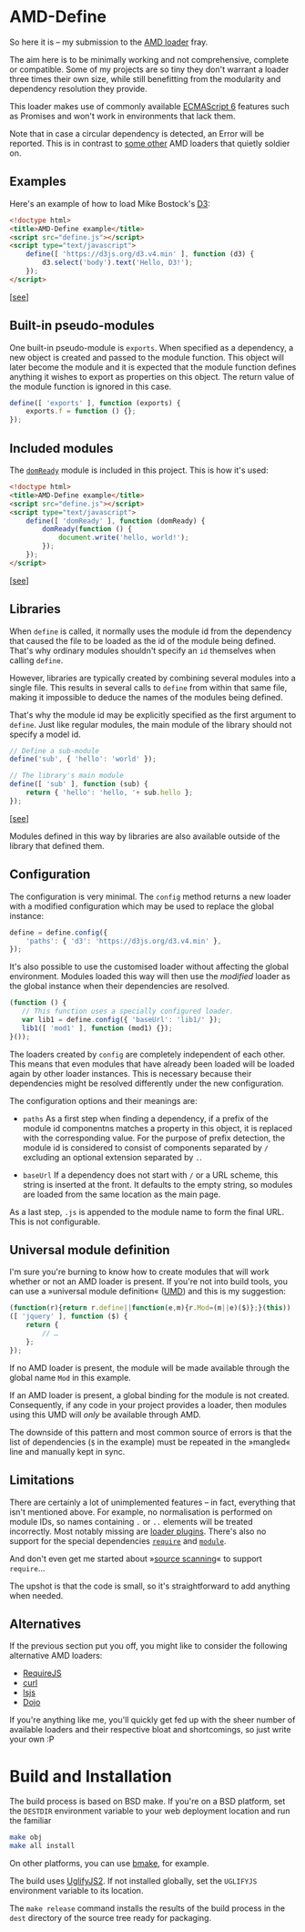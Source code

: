AMD-Define
==========

So here it is – my submission to the [AMD loader][AMD] fray.

The aim here is to be minimally working and not comprehensive, complete or
compatible. Some of my projects are so tiny they don't warrant a loader
three times their own size, while still benefitting from the modularity and
dependency resolution they provide.

This loader makes use of commonly available [ECMAScript 6][ES6] features
such as Promises and won't work in environments that lack them.

Note that in case a circular dependency is detected, an Error will be
reported. This is in contrast to [some other][CYC] AMD loaders that quietly
soldier on.


Examples
--------

Here's an example of how to load Mike Bostock's [D3](https://d3js.org/):

```html
<!doctype html>
<title>AMD-Define example</title>
<script src="define.js"></script>
<script type="text/javascript">
    define([ 'https://d3js.org/d3.v4.min' ], function (d3) {
        d3.select('body').text('Hello, D3!');
    });
</script>
```
\[[see](examples/hello-d3.html)\]


Built-in pseudo-modules
-----------------------

One built-in pseudo-module is `exports`. When specified as a dependency, a
new object is created and passed to the module function. This object will
later become the module and it is expected that the module function defines
anything it wishes to export as properties on this object. The return value
of the module function is ignored in this case.

```js
define([ 'exports' ], function (exports) {
    exports.f = function () {};
});
```


Included modules
----------------

The [`domReady`][DR] module is included in this project. This is how it's
used:

```html
<!doctype html>
<title>AMD-Define example</title>
<script src="define.js"></script>
<script type="text/javascript">
    define([ 'domReady' ], function (domReady) {
        domReady(function () {
            document.write('hello, world!');
        });
    });
</script>
```
\[[see](examples/domReady.html)\]



Libraries
---------

When `define` is called, it normally uses the module id from the dependency
that caused the file to be loaded as the id of the module being defined.
That's why ordinary modules shouldn't specify an `id` themselves when
calling `define`.

However, libraries are typically created by combining several modules into
a single file. This results in several calls to `define` from within that
same file, making it impossible to deduce the names of the modules being
defined.

That's why the module id may be explicitly specified as the first argument
to `define`. Just like regular modules, the main module of the library
should not specify a model id.

```js
// Define a sub-module
define('sub', { 'hello': 'world' });

// The library's main module
define([ 'sub' ], function (sub) {
    return { 'hello': 'hello, '+ sub.hello };
});
```
\[[see](examples/lib.html)\]

Modules defined in this way by libraries are also available outside of the
library that defined them.


Configuration
-------------

The configuration is very minimal. The `config` method returns a new loader
with a modified configuration which may be used to replace the global
instance:

```js
define = define.config({
    'paths': { 'd3': 'https://d3js.org/d3.v4.min' },
});
```

It's also possible to use the customised loader without affecting the
global environment. Modules loaded this way will then use the *modified*
loader as the global instance when their dependencies are resolved.

```js
(function () {
   // This function uses a specially configured loader.
   var lib1 = define.config({ 'baseUrl': 'lib1/' });
   lib1([ 'mod1' ], function (mod1) {});
}());
```

The loaders created by `config` are completely independent of each other.
This means that even modules that have already been loaded will be loaded
again by other loader instances. This is necessary because their
dependencies might be resolved differently under the new configuration.

The configuration options and their meanings are:

* `paths`
  As a first step when finding a dependency, if a prefix of the module id
  componentns matches a property in this object, it is replaced with the
  corresponding value. For the purpose of prefix detection, the module id
  is considered to consist of components separated by `/` excluding an
  optional extension separated by `.`.

* `baseUrl`
  If a dependency does not start with `/` or a URL scheme, this string is
  inserted at the front. It defaults to the empty string, so modules are
  loaded from the same location as the main page.

As a last step, `.js` is appended to the module name to form the final URL.
This is not configurable.


Universal module definition
---------------------------

I'm sure you're burning to know how to create modules that will work
whether or not an AMD loader is present. If you're not into build tools,
you can use a »universal module definition« ([UMD][UMD]) and this is my
suggestion:

```js
(function(r){return r.define||function(e,m){r.Mod=(m||e)($)};}(this))
([ 'jquery' ], function ($) {
    return {
        // …
    };
});
```

If no AMD loader is present, the module will be made available through the
global name `Mod` in this example.

If an AMD loader is present, a global binding for the module is not
created. Consequently, if any code in your project provides a loader, then
modules using this UMD will *only* be available through AMD.

The downside of this pattern and most common source of errors is that the
list of dependencies (`$` in the example) must be repeated in the »mangled«
line and manually kept in sync.


Limitations
-----------

There are certainly a lot of unimplemented features – in fact, everything
that isn't mentioned above. For example, no normalisation is performed on
module IDs, so names containing `.` or `..` elements will be treated
incorrectly. Most notably missing are [loader plugins][PLUG]. There's also
no support for the special dependencies [`require`][REQ0] and
[`module`][CJS].

And don't even get me started about »[source scanning][REQ1]« to support
`require`…

The upshot is that the code is small, so it's straightforward to add
anything when needed.


Alternatives
------------

If the previous section put you off, you might like to consider the
following alternative AMD loaders:

* [RequireJS](http://requirejs.org/)
* [curl](https://github.com/cujojs/curl)
* [lsjs](https://github.com/zazl/lsjs)
* [Dojo](http://dojotoolkit.org/)

If you're anything like me, you'll quickly get fed up with the sheer number
of available loaders and their respective bloat and shortcomings, so just
write your own :P


[AMD]:  https://github.com/amdjs/amdjs-api/blob/master/AMD.md
[CJS]:  http://www.requirejs.org/docs/api.html#cjsmodule
[CYC]:  http://www.requirejs.org/docs/api.html#circular
[DR]:   http://www.requirejs.org/docs/api.html#pageload
[ES6]:  http://www.ecma-international.org/ecma-262/6.0/
[PLUG]: https://github.com/amdjs/amdjs-api/blob/master/LoaderPlugins.md
[REQ0]: https://github.com/amdjs/amdjs-api/blob/master/require.md
[REQ1]: http://www.requirejs.org/docs/whyamd.html#sugar
[UMD]:  https://github.com/umdjs/umd


Build and Installation
======================

The build process is based on BSD make. If you're on a BSD platform, set
the `DESTDIR` environment variable to your web deployment location and run
the familiar

```sh
make obj
make all install
```

On other platforms, you can use [bmake][MAKE], for example.

The build uses [UglifyJS2][UJS]. If not installed globally, set the
`UGLIFYJS` environment variable to its location.

The `make release` command installs the results of the build process in the
`dest` directory of the source tree ready for packaging.


[MAKE]: http://crufty.net/help/sjg/bmake.html
[UJS]:  http://lisperator.net/uglifyjs/
